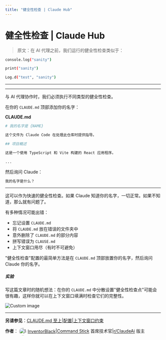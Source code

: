 ```yaml
---
title: "健全性检查 | Claude Hub"
---
```


# 健全性检查 | Claude Hub

> 原文：在 AI 代理之前，我们运行的健全性检查类似于：

```bash
console.log("sanity")

```

```bash
print("sanity")

```

```bash
Log.d("test", "sanity")

```

* * *

* * *

与 AI 代理协作时，我们必须执行不同类型的健全性检查。

在你的 `CLAUDE.md` 顶部添加你的名字：

**CLAUDE.md**

```bash
# 我的名字是 {NAME}

这个文件为 Claude Code 在处理此仓库时提供指导。

## 项目概述

这是一个使用 TypeScript 和 Vite 构建的 React 应用程序。

...

```

然后询问 Claude：

```bash
我的名字是什么？

```

* * *

这可以作为快速的健全性检查。如果 Claude 知道你的名字，一切正常。如果不知道，那么就有问题了。

有多种情况可能出错：

-   忘记设置 `CLAUDE.md`
-   将 `CLAUDE.md` 放在错误的文件夹中
-   意外删除了 `CLAUDE.md` 的部分内容
-   拼写错误为 `CLAUSE.md`
-   上下文窗口用尽（有时不可避免）

"健全性检查"配置的最简单方法是在 `CLAUDE.md` 顶部放置你的名字，然后询问 Claude 你的名字。

##### 实验

写这篇文章时的随机想法：在你的 `CLAUDE.md` 中分散设置"健全性检查点"可能会很有趣，这样你就可以在上下文窗口填满时检查它们的完整性。

<img src="/img/discovery/016_scary_orange.png" alt="Custom image" style="max-width: 165px; height: auto;" />

* * *

**另请参见**：[CLAUDE.md 至上](/mechanics-claude-md-supremacy.html)|[配置](/configuration.html)|[上下文窗口约束](/mechanics-context-window-constraints-as-training.html)

**作者**：[<img src="/img/claudes-greatest-soldier.png" alt="InventorBlack profile" style="width: 25px; height: 25px; display: inline-block; vertical-align: middle; margin: 0 3px; border-radius: 50%;" />InventorBlack](https://www.linkedin.com/in/wilfredkasekende/)|[Command Stick](https://commandstick.com) 首席技术官|[r/ClaudeAi](https://reddit.com/r/ClaudeAI) 版主